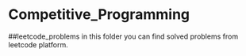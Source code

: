 # Competitive_Programming
##leetcode_problems
in this folder you can find solved problems from leetcode platform.
